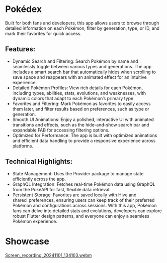 # Pokédex
Built for both fans and developers, this app allows users to browse through detailed information on each Pokémon, filter by generation, type, or ID, and mark their favorites for quick access.

## Features:

- Dynamic Search and Filtering: Search Pokémon by name and seamlessly toggle between various types and generations. The app includes a smart search bar that automatically hides when scrolling to save space and reappears with an animated effect for an intuitive experience.
- Detailed Pokémon Profiles: View rich details for each Pokémon, including types, abilities, stats, evolutions, and weaknesses, with dynamic colors that adapt to each Pokémon’s primary type.
- Favorites and Filtering: Mark Pokémon as favorites to easily access them later, and filter results based on preferences, such as type or generation.
- Smooth UI Animations: Enjoy a polished, interactive UI with animated transitions and effects, such as the hide-and-show search bar and expandable FAB for accessing filtering options.
- Optimized for Performance: The app is built with optimized animations and efficient data handling to provide a responsive experience across platforms.

## Technical Highlights:

- State Management: Uses the Provider package to manage state efficiently across the app.
- GraphQL Integration: Fetches real-time Pokémon data using GraphQL from the PokéAPI for fast, flexible data retrieval.
- Persistent Storage: Favorites are saved locally with Hive and shared_preferences, ensuring users can keep track of their preferred Pokémon and configurations across sessions.
With this app, Pokémon fans can delve into detailed stats and evolutions, developers can explore robust Flutter design patterns, and everyone can enjoy a seamless Pokémon experience.

# Showcase
[Screen_recording_20241101_134103.webm](https://github.com/user-attachments/assets/c3b66e6c-e943-42e1-b7df-69b714540050)
